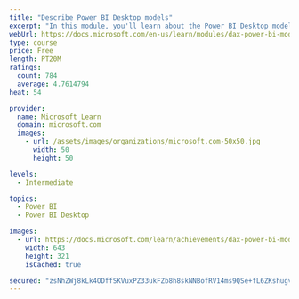 ```yaml
---
title: "Describe Power BI Desktop models"
excerpt: "In this module, you'll learn about the Power BI Desktop model structure, star schema design basics, analytics queries, and report visual configuration. This module provides a strong foundation on which you can learn to optimize model designs and add model calculations."
webUrl: https://docs.microsoft.com/en-us/learn/modules/dax-power-bi-models/
type: course
price: Free
length: PT20M
ratings:
  count: 784
  average: 4.7614794
heat: 54

provider:
  name: Microsoft Learn
  domain: microsoft.com
  images:
    - url: /assets/images/organizations/microsoft.com-50x50.jpg
      width: 50
      height: 50

levels:
  - Intermediate

topics:
  - Power BI
  - Power BI Desktop

images:
  - url: https://docs.microsoft.com/learn/achievements/dax-power-bi-models-social.png
    width: 643
    height: 321
    isCached: true

secured: "zsNhZWj8kLk4ODffSKVuxPZ33ukFZb8h8skNNBofRV14ms9QSe+fL6ZKshugvNte2Q+vgnyPTM49BKoNssUaUXmOXsBEEtWmUFNzNuXMYoSHjXleAmdRWelRvGrky43ktelxuGiRCgVkn6pCexModKcgOtpV66KjBrg76SHVBw0K2YsztXM2g1GDXSqiMREF0DC73+Nhj685Jlfid92zzwQK8g5YaW23BwsKJJxH6RtLv8vv9PtYTZcHWYAgMddl2LStB0FBZz0jms3E1AI+Je8yQNdHF4TIuYLp10sRi8L5pg6x2d6Zj7hYCDMzs2mN7qFTBqfUaZczn5ekDIcBDkfaRYoIoND84wxc3HNbQS0bg7QzUjlumlOz5hSAA9LAj25Rp8Mb/gYeXxy/Tt7YUtcCv8WeMIoPQIc3oDJ/LMs=;bQlvCQP89Vghq24CHCJ5dw=="
---
```


